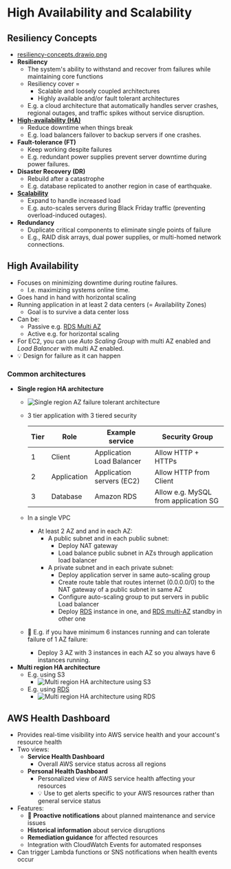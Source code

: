 # High Availability and Scalability

## Resiliency Concepts

- [resiliency-concepts.drawio.png](./img/high-availability/resiliency-concepts.drawio.png)
- **Resiliency**
  - The system's ability to withstand and recover from failures while maintaining core functions
  - Resiliency cover =
    - Scalable and loosely coupled architectures
    - Highly available and/or fault tolerant architectures
  - E.g. a cloud architecture that automatically handles server crashes, regional outages, and traffic spikes without service disruption.
- [**High-availability (HA)**](#high-availability)
  - Reduce downtime when things break
  - E.g. load balancers failover to backup servers if one crashes.
- **Fault-tolerance (FT)**
  - Keep working despite failures
  - E.g. redundant power supplies prevent server downtime during power failures.
- **Disaster Recovery (DR)**
  - Rebuild after a catastrophe
  - E.g. database replicated to another region in case of earthquake.
- **[Scalability](./07-03-resiliency-scalability-auto-scaling-asg.md)**
  - Expand to handle increased load
  - E.g. auto-scales servers during Black Friday traffic (preventing overload-induced outages).
- **Redundancy**
  - Duplicate critical components to eliminate single points of failure
  - E.g., RAID disk arrays, dual power supplies, or multi-homed network connections.

## High Availability

- Focuses on minimizing downtime during routine failures.  
  - I.e. maximizing systems online time.
- Goes hand in hand with horizontal scaling
- Running application in at least 2 data centers (= Availability Zones)
  - Goal is to survive a data center loss
- Can be:
  - Passive e.g. [RDS Multi AZ](./06-02-01-data-databases-rds.md#multi-az)
  - Active e.g. for horizontal scaling
- For EC2, you can use *Auto Scaling Group* with multi AZ enabled and *Load Balancer* with multi AZ enabled.
- 💡 Design for failure as it can happen

### Common architectures

- **Single region HA architecture**
  - ![Single region AZ failure tolerant architecture](img/high-availability/single-region-architecture.png)
  - 3 tier application with 3 tiered security

    | Tier | Role | Example service | Security Group |
    | ---- | ---- | --------------- | -------------- |
    | 1 | Client | Application Load Balancer | Allow HTTP + HTTPs |
    | 2 | Application  | Application servers (EC2) | Allow HTTP from Client |
    | 3 | Database | Amazon RDS | Allow e.g. MySQL from application SG |

  - In a single VPC
    - At least 2 AZ and and in each AZ:
      - A public subnet and in each public subnet:
        - Deploy NAT gateway
        - Load balance public subnet in AZs through application load balancer
      - A private subnet and in each private subnet:
        - Deploy application server in same auto-scaling group
        - Create route table that routes internet (0.0.0.0/0) to the NAT gateway of a public subnet in same AZ
        - Configure auto-scaling group to put servers in public Load balancer
        - Deploy [RDS](./06-02-01-data-databases-rds.md) instance in one, and [RDS multi-AZ](./06-02-01-data-databases-rds.md#multi-az) standby in other one
  - 📝 E.g. if you have minimum 6 instances running and can tolerate failure of 1 AZ failure:
    - Deploy 3 AZ with 3 instances in each AZ so you always have 6 instances running.
- **Multi region HA architecture**
  - E.g. using S3
    - ![Multi region HA architecture using S3](img/high-availability/multi-region-s3-architecture.png)
  - E.g. using [RDS](./06-02-01-data-databases-rds.md)
    - ![Multi region HA architecture using RDS](img/high-availability/multi-region-rds-architecture.png)

## AWS Health Dashboard

- Provides real-time visibility into AWS service health and your account's resource health
- Two views:
  - **Service Health Dashboard**
    - Overall AWS service status across all regions
  - **Personal Health Dashboard**
    - Personalized view of AWS service health affecting your resources
    - 💡 Use to get alerts specific to your AWS resources rather than general service status
- Features:
  - 📝 **Proactive notifications** about planned maintenance and service issues
  - **Historical information** about service disruptions
  - **Remediation guidance** for affected resources
  - Integration with CloudWatch Events for automated responses
- Can trigger Lambda functions or SNS notifications when health events occur
